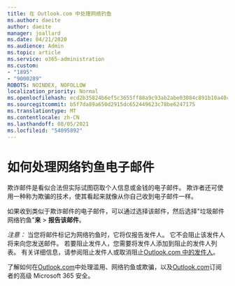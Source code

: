 ```yaml
---
title: 在 Outlook.com 中处理网络钓鱼
ms.author: daeite
author: daeite
manager: joallard
ms.date: 04/21/2020
ms.audience: Admin
ms.topic: article
ms.service: o365-administration
ms.custom:
- "1895"
- "9000289"
ROBOTS: NOINDEX, NOFOLLOW
localization_priority: Normal
ms.openlocfilehash: ecd2b35824b6ef5c3655ff88a9c93ab2abe03084c891b10a40c5dacd02818d57
ms.sourcegitcommit: b5f7da89a650d2915dc652449623c78be6247175
ms.translationtype: MT
ms.contentlocale: zh-CN
ms.lasthandoff: 08/05/2021
ms.locfileid: "54095892"
---
```

# <a name="how-to-deal-with-a-phishing-email"></a>如何处理网络钓鱼电子邮件

欺诈邮件是看似合法但实际试图窃取个人信息或金钱的电子邮件。 欺诈者还可使用一种称为欺骗的技术，使其看起来就像从你自己收到电子邮件一样。

如果收到类似于欺诈邮件的电子邮件，可以通过选择该邮件，然后选择"垃圾邮件网络钓鱼"**来**  >  **报告该邮件**。

*注意：* 当您将邮件标记为网络钓鱼时，它将仅报告发件人。 它不会阻止该发件人将来向您发送邮件。 若要阻止发件人，您需要将发件人添加到阻止的发件人列表。 有关详细信息，请参阅阻止发件人或取消阻止[Outlook.com 中的发件人](https://support.office.com/article/a3ece97b-82f8-4a5e-9ac3-e92fa6427ae4?wt.mc_id=Office_Outlook_com_Alchemy)。

了解如何在[Outlook.com](https://support.office.com/article/0d882ea5-eedc-4bed-aebc-079ffa1105a3?wt.mc_id=Office_Outlook_com_Alchemy)中处理滥用、网络钓鱼或欺骗，以及[Outlook.com](https://support.office.com/article/882d2243-eab9-4545-a58a-b36fee4a46e2?wt.mc_id=Office_Outlook_com_Alchemy)订阅者的高级 Microsoft 365 安全。